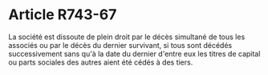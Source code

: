 # Article R743-67

La société est dissoute de plein droit par le décès simultané de tous les associés ou par le décès du dernier survivant, si tous sont décédés successivement sans qu'à la date du dernier d'entre eux les titres de capital ou parts sociales des autres aient été cédés à des tiers.
